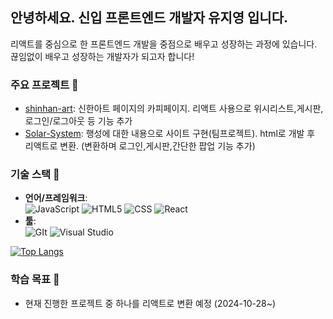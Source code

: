 
## 안녕하세요. 신입 프론트엔드 개발자 유지영 입니다.

리액트를 중심으로 한 프론트엔드 개발을 중점으로 배우고 성장하는 과정에 있습니다. <br/>
끊임없이 배우고 성장하는 개발자가 되고자 합니다!


### 주요 프로젝트 🌟
- [shinhan-art](https://github.com/jiyeong00/FED-RF-2nd-PJ-Yu_ji_yeong/tree/main/2%EC%B0%A8%ED%94%84%EB%A1%9C%EC%A0%9D%ED%8A%B8/03.%EA%B5%AC%ED%98%84%EC%86%8C%EC%8A%A4/art-app): 신한아트 페이지의 카피페이지. 리액트 사용으로 위시리스트,게시판,로그인/로그아웃 등 기능 추가
- [Solar-System](https://github.com/jiyeong00/FED-RF-2nd-PJ-Yu_ji_yeong/tree/main/SOLAR-SYSTEM-React/solar-app): 행성에 대한 내용으로 사이트 구현(팀프로젝트). html로 개발 후 리액트로 변환. (변환하며 로그인,게시판,간단한 팝업 기능 추가)


### 기술 스택 🚀
- **언어/프레임워크**: <br/>
  ![JavaScript](https://img.shields.io/badge/JavaScript-F7DF1E?style=for-the-badge&logo=JavaScript&logoColor=white) ![HTML5](https://img.shields.io/badge/HTML5-E34F26?style=for-the-badge&logo=html5&logoColor=white) ![CSS](https://img.shields.io/badge/CSS3-1572B6?style=for-the-badge&logo=css3&logoColor=white) ![React](https://img.shields.io/badge/React-20232A?style=for-the-badge&logo=react&logoColor=61DAFB)
- **툴**: <br/>
  ![GIt](https://img.shields.io/badge/GitHub-100000?style=for-the-badge&logo=github&logoColor=white) ![Visual Studio](https://img.shields.io/badge/Visual_Studio_Code-0078D4?style=for-the-badge&logo=visual%20studio%20code&logoColor=white)
  
[![Top Langs](https://github-readme-stats.vercel.app/api/top-langs/?username=jiyeong00)](https://github.com/anuraghazra/github-readme-stats)


### 학습 목표 🎯
- 현재 진행한 프로젝트 중 하나를 리액트로 변환 예정 (2024-10-28~)

